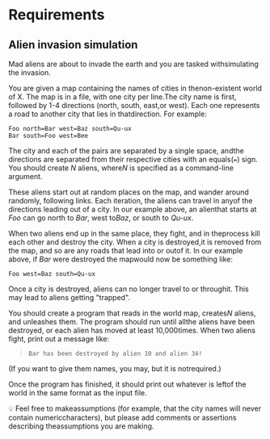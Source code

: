 # Requirements

## Alien invasion simulation

Mad​ ​aliens​ ​are​ ​about​ ​to​ ​invade​ ​the​ ​earth​ ​and​ ​you​ ​are​ ​tasked​ ​with​ ​simulating​ ​the invasion.

You​ ​are​ ​given​ ​a​ ​map​ ​containing​ ​the​ ​names​ ​of​ ​cities​ ​in​ ​the​ ​non-existent​ ​world​ ​of X.​ ​The​ ​map​ ​is​ ​in​ ​a​ ​file,​ ​with​ ​one​ ​city​ ​per​ ​line.​ ​The​ ​city​ ​name​ ​is​ ​first, followed​ ​by​ ​1-4​ ​directions​ ​(north,​ ​south,​ ​east,​ ​or​ ​west).​ ​Each​ ​one​ ​represents​ ​a road​ ​to​ ​another​ ​city​ ​that​ ​lies​ ​in​ ​that​ ​direction. For​ ​example:

```text
Foo​ ​north=Bar​ ​west=Baz​ ​south=Qu-ux
Bar​ ​south=Foo​ ​west=Bee
```

The​ ​city​ ​and​ ​each​ ​of​ ​the​ ​pairs​ ​are​ ​separated​ ​by​ ​a​ ​single​ ​space,​ ​and​ ​the
directions​ ​are​ ​separated​ ​from​ ​their​ ​respective​ ​cities​ ​with​ ​an​ ​equals​ ​(`=`)​ ​sign. You​ ​should​ ​create​ _​N​_ ​aliens,​ ​where​ _​N​_ ​is​ ​specified​ ​as​ ​a​ ​command-line​ ​argument.

These​ ​aliens​ ​start​ ​out​ ​at​ ​random​ ​places​ ​on​ ​the​ ​map,​ ​and​ ​wander​ ​around​ ​randomly, following​ ​links.​ ​Each​ ​iteration,​ ​the​ ​aliens​ ​can​ ​travel​ ​in​ ​any​ ​of​ ​the​ ​directions
leading​ ​out​ ​of​ ​a​ ​city.​ ​In​ ​our​ ​example​ ​above,​ ​an​ ​alien​ ​that​ ​starts​ ​at​ _​Foo​_ can​ ​go north​ ​to​ _​Bar_,​ ​west​ ​to​ _​Baz_,​ ​or​ ​south​ ​to​ _​Qu-ux_.

When​ ​two​ ​aliens​ ​end​ ​up​ ​in​ ​the​ ​same​ ​place,​ ​they​ ​fight,​ ​and​ ​in​ ​the​ ​process​ ​kill each​ ​other​ ​and​ ​destroy​ ​the​ ​city.​ ​When​ ​a​ ​city​ ​is​ ​destroyed,​ ​it​ ​is​ ​removed​ ​from the​ ​map,​ ​and​ ​so​ ​are​ ​any​ ​roads​ ​that​ ​lead​ ​into​ ​or​ ​out​ ​of​ ​it.
In​ ​our​ ​example​ ​above,​ ​if​ _​Bar​_ ​were​ ​destroyed​ ​the​ ​map​ ​would​ ​now​ ​be​ ​something like:

```text
Foo​ ​west=Baz​ ​south=Qu-ux
```

Once​ ​a​ ​city​ ​is​ ​destroyed,​ ​aliens​ ​can​ ​no​ ​longer​ ​travel​ ​to​ ​or​ ​through​ ​it.​ ​This
may​ ​lead​ ​to​ ​aliens​ ​getting​ ​"trapped".

You​ ​should​ ​create​ ​a​ ​program​ ​that​ ​reads​ ​in​ ​the​ ​world​ ​map,​ ​creates​ _​N​_ ​aliens,​ ​and unleashes​ ​them.​ ​The​ ​program​ ​should​ ​run​ ​until​ ​all​ ​the​ ​aliens​ ​have​ ​been destroyed, ​or​ ​each​ ​alien​ ​has​ ​moved​ ​at​ ​least​ ​10,000​ ​times.​ ​When​ ​two​ ​aliens fight, ​print​ ​out​ ​a​ ​message​ ​like:
> `Bar​ ​has​ ​been​ ​destroyed​ ​by​ ​alien​ ​10​ ​and​ ​alien​ ​34!`

(If​ ​you​ ​want​ ​to​ ​give​ ​them​ ​names,​ ​you​ ​may,​ ​but​ ​it​ ​is​ ​not​ ​required.)​

​Once​ ​the program​ ​has​ ​finished,​ ​it​ ​should​ ​print​ ​out​ ​whatever​ ​is​ ​left​ ​of​ ​the​ ​world​ ​in​ ​the same​ ​format​ ​as​ ​the​ ​input​ ​file.

:bulb: Feel​ ​free​ ​to​ ​make​ ​assumptions​ ​(for​ ​example,​ ​that​ ​the​ ​city​ ​names​ ​will​ ​never contain​ ​numeric​ ​characters),​ ​but​ ​please​ ​add​ ​comments​ ​or​ ​assertions​ ​describing the​ ​assumptions​ ​you​ ​are​ ​making.
